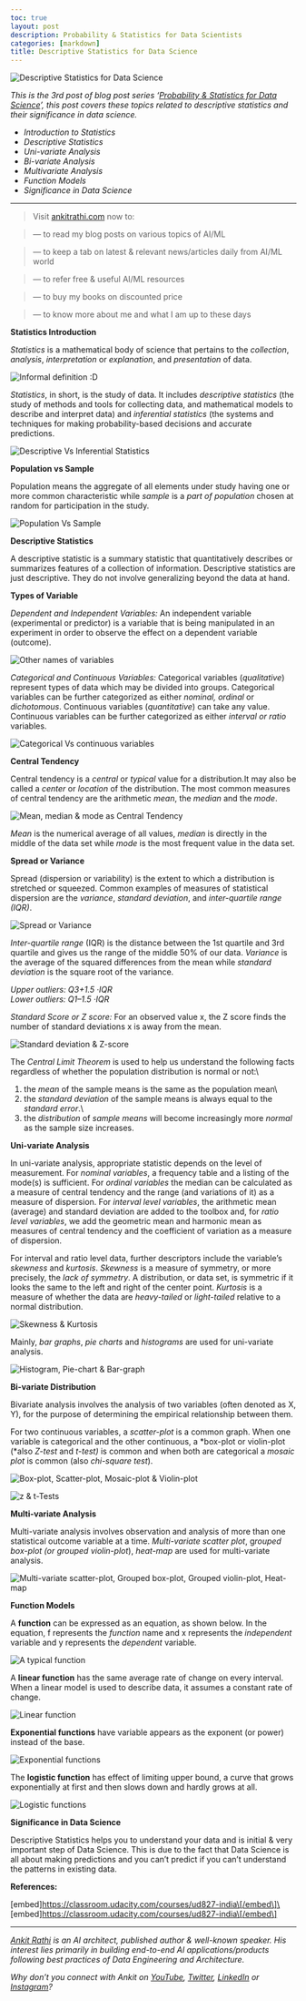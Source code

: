 ```yaml
---
toc: true
layout: post
description: Probability & Statistics for Data Scientists
categories: [markdown]
title: Descriptive Statistics for Data Science
---
```


![Descriptive Statistics for Data Science](https://cdn-images-1.medium.com/max/1200/1*x9P63tACwb3o5wAL1MzLgQ.png)

*This is the 3rd post of blog post series ‘*[*Probability & Statistics for Data Science*](https://www.ankitrathi.com/post/probability-statistics-for-data-science-series)*’, this post covers these topics related to descriptive statistics and their significance in data science.*

-   *Introduction to Statistics*
-   *Descriptive Statistics*
-   *Uni-variate Analysis*
-   *Bi-variate Analysis*
-   *Multivariate Analysis*
-   *Function Models*
-   *Significance in Data Science*

------------------------------------------------------------------------

> Visit [ankitrathi.com](http://ankitrathi.com/) now to:

> — to read my blog posts on various topics of AI/ML

> — to keep a tab on latest & relevant news/articles daily from AI/ML world

> — to refer free & useful AI/ML resources

> — to buy my books on discounted price

> — to know more about me and what I am up to these days

**Statistics Introduction**

*Statistics* is a mathematical body of science that pertains to the *collection*, *analysis*, *interpretation* or *explanation*, and *presentation* of data.

![Informal definition :D](https://cdn-images-1.medium.com/max/800/1*D7SIHTCAhCeuWxZA778M2g.png)

*Statistics*, in short, is the study of data. It includes *descriptive statistics* (the study of methods and tools for collecting data, and mathematical models to describe and interpret data) and *inferential statistics* (the systems and techniques for making probability-based decisions and accurate predictions.

![Descriptive Vs Inferential Statistics](https://cdn-images-1.medium.com/max/800/1*7BFPt6R298dJeTsh3oEjLg.png)

**Population vs Sample**

Population means the aggregate of all elements under study having one or more common characteristic while *sample* is a *part of population* chosen at random for participation in the study.

![Population Vs Sample](https://cdn-images-1.medium.com/max/800/0*53aOxE5IP8p0gcH7.jpg)

**Descriptive Statistics**

A descriptive statistic is a summary statistic that quantitatively describes or summarizes features of a collection of information. Descriptive statistics are just descriptive. They do not involve generalizing beyond the data at hand.

**Types of Variable**

*Dependent and Independent Variables:* An independent variable (experimental or predictor) is a variable that is being manipulated in an experiment in order to observe the effect on a dependent variable (outcome).

![Other names of variables](https://cdn-images-1.medium.com/max/800/1*dSVkJMtF2au-nxH9sauxow.png)

*Categorical and Continuous Variables:* Categorical variables (*qualitative*) represent types of data which may be divided into groups. Categorical variables can be further categorized as either *nominal, ordinal* or *dichotomous*. Continuous variables (*quantitative*) can take any value. Continuous variables can be further categorized as either *interval or ratio* variables.

![*Categorical Vs continuous variables*](https://cdn-images-1.medium.com/max/800/1*z_7tcnFTKTbKXg-jxxuUYA.png)

**Central Tendency**

Central tendency is a *central* or *typical* value for a distribution.It may also be called a *center* or *location* of the distribution. The most common measures of central tendency are the arithmetic *mean*, the *median* and the *mode*.

![Mean, median & mode as Central Tendency](https://cdn-images-1.medium.com/max/800/0*e6O85dyjyHSBQyH2.jpg)

*Mean* is the numerical average of all values, *median* is directly in the\
middle of the data set while *mode* is the most frequent value in the data set.

**Spread or Variance**

Spread (dispersion or variability) is the extent to which a distribution is stretched or squeezed. Common examples of measures of statistical dispersion are the *variance*, *standard deviation*, and *inter-quartile range (IQR)*.

![Spread or Variance](https://cdn-images-1.medium.com/max/800/0*CLX1QEZn7IHxp7q8.png)

*Inter-quartile range* (IQR) is the distance between the 1st quartile and 3rd quartile and gives us the range of the middle 50% of our data. *Variance* is the average of the squared differences from the mean while *standard deviation* is the square root of the variance.

*Upper outliers: Q3+1.5 ·IQR\
Lower outliers: Q1–1.5 ·IQR*

*Standard Score or Z score:* For an observed value x, the Z score finds the number of standard deviations x is away from the mean.

![Standard deviation & Z-score](https://cdn-images-1.medium.com/max/800/1*UObdAoIcg3HKTSXC3kwtXg.png)

The *Central Limit Theorem* is used to help us understand the following facts regardless of whether the population distribution is normal or not:\
1. the *mean* of the sample means is the same as the population mean\
2. the *standard deviation* of the sample means is always equal to the *standard error*.\
3. the *distribution* of *sample means* will become increasingly more *normal* as the sample size increases.

**Uni-variate Analysis**

In uni-variate analysis, appropriate statistic depends on the level of measurement. For *nominal variables*, a frequency table and a listing of the mode(s) is sufficient. For *ordinal variables* the median can be calculated as a measure of central tendency and the range (and variations of it) as a measure of dispersion. For *interval level variables*, the arithmetic mean (average) and standard deviation are added to the toolbox and, for *ratio level variables*, we add the geometric mean and harmonic mean as measures of central tendency and the coefficient of variation as a measure of dispersion.

For interval and ratio level data, further descriptors include the variable’s *skewness* and *kurtosis*. *Skewness* is a measure of symmetry, or more precisely, the *lack of symmetry*. A distribution, or data set, is symmetric if it looks the same to the left and right of the center point. *Kurtosis* is a measure of whether the data are *heavy-tailed* or *light-tailed* relative to a normal distribution.

![Skewness & Kurtosis](https://cdn-images-1.medium.com/max/800/1*CAnSVnnI3JJ1gL_hrHJJ1w.png)

Mainly, *bar graphs*, *pie charts* and *histograms* are used for uni-variate analysis.

![Histogram, Pie-chart & Bar-graph](https://cdn-images-1.medium.com/max/800/1*IVh-UihQ8bZpfUdjEzigUg.png)

**Bi-variate Distribution**

Bivariate analysis involves the analysis of two variables (often denoted as X, Y), for the purpose of determining the empirical relationship between them.

For two continuous variables, a *scatter-plot* is a common graph. When one variable is categorical and the other continuous, a *box-plot or violin-plot (*also *Z-test* and *t-test)* is common and when both are categorical a *mosaic plot* is common (also *chi-square test*).

![Box-plot, Scatter-plot, Mosaic-plot & Violin-plot](https://cdn-images-1.medium.com/max/800/1*qANiG_SwpMB8TYM1916aTw.png)

![z & t-Tests](https://cdn-images-1.medium.com/max/800/1*VM0z3L6eKOesSr2C3xXA7A.png)

**Multi-variate Analysis**

Multi-variate analysis involves observation and analysis of more than one statistical outcome variable at a time. *Multi-variate scatter plot*, g*rouped box-plot (or grouped violin-plot*), *heat-map* are used for multi-variate analysis.

![Multi-variate scatter-plot, Grouped box-plot, Grouped violin-plot, Heat-map](https://cdn-images-1.medium.com/max/800/1*1SpYTGYkndWUxDIlWUXhkw.png)

**Function Models**

A **function** can be expressed as an equation, as shown below. In the equation, f represents the *function* name and x represents the *independent* variable and y represents the *dependent* variable.

![A typical function](https://cdn-images-1.medium.com/max/800/1*RyiSC9L6UQkz1y8c-hU8dw.png)

A **linear function** has the same average rate of change on every interval. When a linear model is used to describe data, it assumes a constant rate of change.

![Linear function](https://cdn-images-1.medium.com/max/800/1*SQdxEysedW-qYicyWXD3YA.png)

**Exponential functions** have variable appears as the exponent (or power) instead of the base.

![Exponential functions](https://cdn-images-1.medium.com/max/800/1*GwwJU63W8zZA8YdTIOYRyg.png)

The **logistic function** has effect of limiting upper bound, a curve that grows exponentially at first and then slows down and hardly grows at all.

![Logistic functions](https://cdn-images-1.medium.com/max/800/1*vvXZqzfG1_ajNUpYeFIT0g.png)

**Significance in Data Science**

Descriptive Statistics helps you to understand your data and is initial & very important step of Data Science. This is due to the fact that Data Science is all about making predictions and you can’t predict if you can’t understand the patterns in existing data.

**References:**

\[embed\]https://classroom.udacity.com/courses/ud827-india\[/embed\]\
\[embed\]https://classroom.udacity.com/courses/ud827-india\[/embed\]

------------------------------------------------------------------------

[*Ankit Rathi*](https://www.ankitrathi.com/) *is an AI architect, published author & well-known speaker. His interest lies primarily in building end-to-end AI applications/products following best practices of Data Engineering and Architecture.*

*Why don’t you connect with Ankit on* [*YouTube*](https://www.youtube.com/channel/UCrIv4EU2tFX8VhhT0oCnDnw)*,* [*Twitter*](https://twitter.com/rathiankit)*,* [*LinkedIn*](https://www.linkedin.com/in/ankitrathi/) *or* [*Instagram*](https://instagram.com/ankitrathi/)*?*
